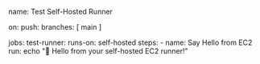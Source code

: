 name: Test Self-Hosted Runner

on:
  push:
    branches: [ main ]

jobs:
  test-runner:
    runs-on: self-hosted
    steps:
      - name: Say Hello from EC2
        run: echo "🎉 Hello from your self-hosted EC2 runner!"
